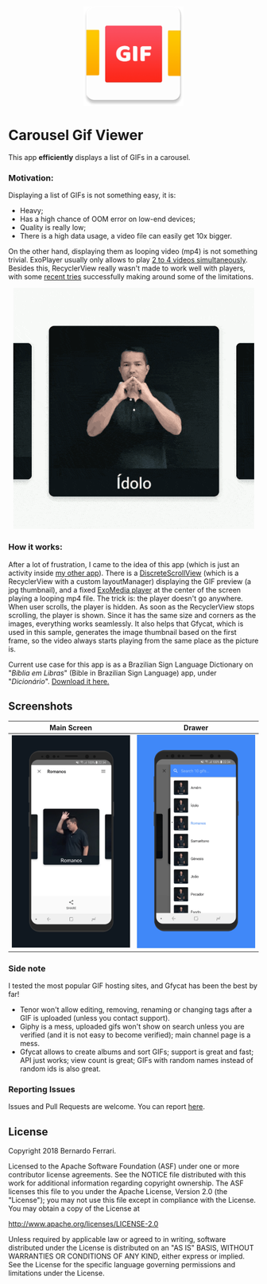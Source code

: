 <p align="center"><img src="assets/github_icon.png" alt="Carousel Gif Viewer" height="200px"></p>

Carousel Gif Viewer
===================

This app **efficiently** displays a list of GIFs in a carousel.

### Motivation:
Displaying a list of GIFs is not something easy, it is:
 - Heavy;
 - Has a high chance of OOM error on low-end devices;
 - Quality is really low;
 - There is a high data usage, a video file can easily get 10x bigger.

On the other hand, displaying them as looping video (mp4) is not something trivial. ExoPlayer usually only allows to play [2 to 4 videos simultaneously](https://github.com/google/ExoPlayer/issues/273).
Besides this, RecyclerView really wasn't made to work well with players, with some [recent tries](https://github.com/eneim/toro) successfully making around some of the limitations.

<p align="center"><img src="assets/showcase.gif?raw=true" alt="Carousel Gif Viewer"></p>

### How it works:

After a lot of frustration, I came to the idea of this app (which is just an activity inside [my other app](https://play.google.com/store/apps/details?id=com.biblialibras.android])). There is a [DiscreteScrollView](https://github.com/yarolegovich/DiscreteScrollView) (which is a RecyclerView with a custom layoutManager) displaying the GIF preview (a jpg thumbnail), and a fixed [ExoMedia player](https://github.com/brianwernick/ExoMedia) at the center of the screen playing a looping mp4 file.
The trick is: the player doesn't go anywhere. When user scrolls, the player is hidden. As soon as the RecyclerView stops scrolling, the player is shown. Since it has the same size and corners as the images, everything works seamlessly.
It also helps that Gfycat, which is used in this sample, generates the image thumbnail based on the first frame, so the video always starts playing from the same place as the picture is.

Current use case for this app is as a Brazilian Sign Language Dictionary on "*Bíblia em Libras*" (Bible in Brazilian Sign Language) app, under "*Dicionário*".
[Download it here.](https://play.google.com/store/apps/details?id=com.biblialibras.android])

## Screenshots

| Main Screen | Drawer |
|:-:|:-:|
| ![First](assets/main_screen.png?raw=true) | ![Sec](assets/drawer.png?raw=true) |

### Side note
I tested the most popular GIF hosting sites, and Gfycat has been the best by far!
- Tenor won't allow editing, removing, renaming or changing tags after a GIF is uploaded (unless you contact support).
- Giphy is a mess, uploaded gifs won't show on search unless you are verified (and it is not easy to become verified); main channel page is a mess.
- Gfycat allows to create albums and sort GIFs; support is great and fast; API just works; view count is great; GIFs with random names instead of random ids is also great.

### Reporting Issues

Issues and Pull Requests are welcome.
You can report [here](https://github.com/bernaferrari/CarouselGifViewer/issues).

License
-------

Copyright 2018 Bernardo Ferrari.

Licensed to the Apache Software Foundation (ASF) under one or more contributor
license agreements.  See the NOTICE file distributed with this work for
additional information regarding copyright ownership.  The ASF licenses this
file to you under the Apache License, Version 2.0 (the "License"); you may not
use this file except in compliance with the License.  You may obtain a copy of
the License at

http://www.apache.org/licenses/LICENSE-2.0

Unless required by applicable law or agreed to in writing, software
distributed under the License is distributed on an "AS IS" BASIS, WITHOUT
WARRANTIES OR CONDITIONS OF ANY KIND, either express or implied.  See the
License for the specific language governing permissions and limitations under
the License.
